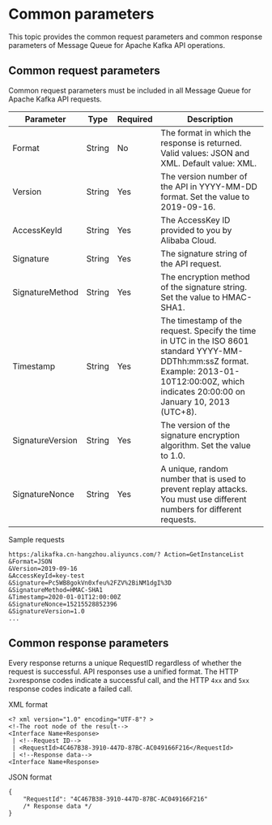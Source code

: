 # Common parameters

This topic provides the common request parameters and common response parameters of Message Queue for Apache Kafka API operations.

## Common request parameters

Common request parameters must be included in all Message Queue for Apache Kafka API requests.

|Parameter|Type|Required|Description|
|---------|----|--------|-----------|
|Format|String|No|The format in which the response is returned. Valid values: JSON and XML. Default value: XML.|
|Version|String|Yes|The version number of the API in YYYY-MM-DD format. Set the value to 2019-09-16.|
|AccessKeyId|String|Yes|The AccessKey ID provided to you by Alibaba Cloud.|
|Signature|String|Yes|The signature string of the API request.|
|SignatureMethod|String|Yes|The encryption method of the signature string. Set the value to HMAC-SHA1.|
|Timestamp|String|Yes|The timestamp of the request. Specify the time in UTC in the ISO 8601 standard YYYY-MM-DDThh:mm:ssZ format. Example: 2013-01-10T12:00:00Z, which indicates 20:00:00 on January 10, 2013 \(UTC+8\).|
|SignatureVersion|String|Yes|The version of the signature encryption algorithm. Set the value to 1.0.|
|SignatureNonce|String|Yes|A unique, random number that is used to prevent replay attacks. You must use different numbers for different requests.|

Sample requests

```
https:/alikafka.cn-hangzhou.aliyuncs.com/? Action=GetInstanceList
&Format=JSON
&Version=2019-09-16
&AccessKeyId=key-test
&Signature=Pc5WB8gokVn0xfeu%2FZV%2BiNM1dgI%3D
&SignatureMethod=HMAC-SHA1
&Timestamp=2020-01-01T12:00:00Z
&SignatureNonce=15215528852396
&SignatureVersion=1.0
...            
```

## Common response parameters

Every response returns a unique RequestID regardless of whether the request is successful. API responses use a unified format. The HTTP `2xx`response codes indicate a successful call, and the HTTP `4xx` and `5xx` response codes indicate a failed call.

XML format

```
<? xml version="1.0" encoding="UTF-8"? >
<!-The root node of the result-->
<Interface Name+Response>
 | <!--Request ID-->
 | <RequestId>4C467B38-3910-447D-87BC-AC049166F216</RequestId>
 | <!--Response data-->
<Interface Name+Response>
```

JSON format

```
{
    "RequestId": "4C467B38-3910-447D-87BC-AC049166F216"
    /* Response data */
}
```

